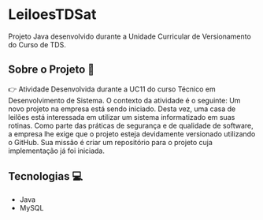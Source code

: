 # LeiloesTDSat
Projeto Java desenvolvido durante a Unidade Curricular de Versionamento do Curso de TDS. 

## Sobre o Projeto 📝
👉 Atividade Desenvolvida durante a UC11 do curso Técnico em Desenvolvimento de Sistema. O contexto da atividade é o seguinte:
Um novo projeto na empresa está sendo iniciado. Desta vez, uma casa de leilões está interessada em utilizar um sistema informatizado em suas rotinas. 
Como parte das práticas de segurança e de qualidade de software, a empresa lhe exige que o projeto esteja devidamente versionado utilizando o GitHub. 
Sua missão é criar um repositório para o projeto cuja implementação já foi iniciada.

## Tecnologias 💻
- Java
- MySQL

